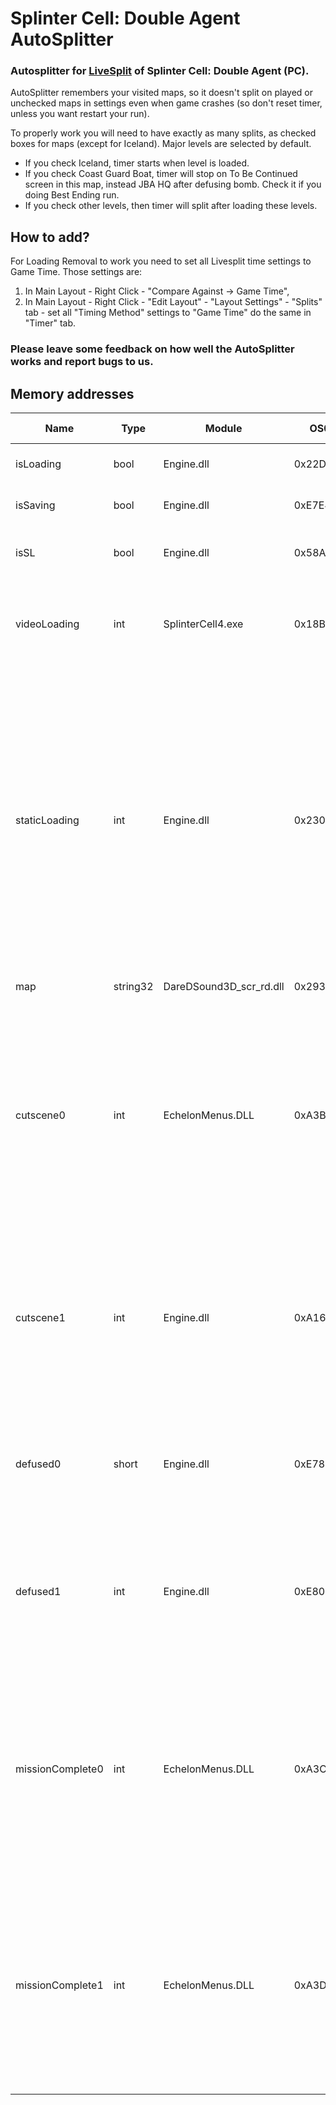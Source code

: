 # Splinter Cell: Double Agent AutoSplitter

### Autosplitter for [LiveSplit](https://github.com/LiveSplit/LiveSplit/releases) of Splinter Cell: Double Agent (PC).

AutoSplitter remembers your visited maps, so it doesn't split on played or unchecked maps in settings even when game crashes (so don't reset timer, unless you want restart your run).

To properly work you will need to have exactly as many splits, as checked boxes for maps (except for Iceland). Major levels are selected by default.
  - If you check Iceland, timer starts when level is loaded.
  - If you check Coast Guard Boat, timer will stop on To Be Continued screen in this map, instead JBA HQ after defusing bomb. Check it if you doing Best Ending run.
- If you check other levels, then timer will split after loading these levels.

## How to add?
For Loading Removal to work you need to set all Livesplit time settings to Game Time.
Those settings are:

1. In Main Layout - Right Click - "Compare Against -> Game Time",
2. In Main Layout - Right Click - "Edit Layout" - "Layout Settings" - "Splits" tab - set all "Timing Method" settings to "Game Time" do the same in "Timer" tab.

### Please leave some feedback on how well the AutoSplitter works and report bugs to us.

## Memory addresses

| Name | Type | Module | OS0 | OS1 | More OSs? | Description |
|---|---|---|---|---|---|---|
| isLoading | bool | Engine.dll | 0x22D590 | 0x0 | No | `true` on loading in game. |
| isSaving | bool | Engine.dll | 0xE7E4B0 | 0x4 | No | `true` on saving in game. |
| isSL | bool | Engine.dll | 0x58A2F8 | 0x0 | No | `true` on saving and loading in game. |
| videoLoading | int | SplinterCell4.exe | 0x18BE0 | 0x468 | No | `707` during level loadings or loading to main menu. `0` otherwise. |
| staticLoading | int | Engine.dll | 0x2300C4 | 0x0 | No | `0` in gameplay. `1` during static loading screen. `256` in main menu and video loadings from it. `257` after video loading and before static loading. `0` and `1` values are even for very short time when finish transition to main menu. |
| map | string32 | DareDSound3D_scr_rd.dll | 0x29300 | 0x8C | No | Level name as String. |
| cutscene0 | int | EchelonMenus.DLL | 0xA3B54 | 0x758 | No | `1558` on cinematic cutscene or `1046` in like Shanghai's end cutscene, `22` in game or cutscene like Prison's beginning cutscene. Other values might be in other cases. |
| cutscene1 | int | Engine.dll | 0xA16E38 | 0xA40 | No | `0` on cinematic cutscene and for short time in isLoading. `1065353216` in game. Other values might be in other cases. |
| defused0 | short | Engine.dll | 0xE78860 | 0x78 | Yes | `256` when bomb not defused, `257` when defused. For short time in first loading sets to `257`. |
| defused1 | int | Engine.dll | 0xE80C58 | 0x864 | Yes | `1073742080` when bomb not defused, `...81` when defused. For short time in first loading sets to `...81`. |
| missionComplete0 | int | EchelonMenus.DLL | 0xA3CF4 | 0xC | Yes | `291` in gameplay, `306` when Mission Complete or TBC screen appears and keeps to end of video loadings to next level. Also sets to `306` when using computer. |
| missionComplete1 | int | EchelonMenus.DLL | 0xA3D30 | 0x14 | Yes | `17` in gameplay, `19` when Mission Complete or TBC screen appears and keeps to end of video loadings to next level. Also sets to `19` when using computer. |